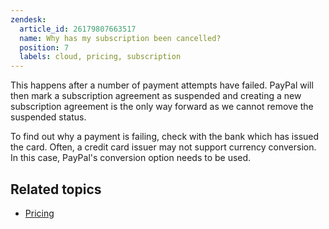 ```yaml
---
zendesk:
  article_id: 26179807663517
  name: Why has my subscription been cancelled?
  position: 7
  labels: cloud, pricing, subscription
---
```


This happens after a number of payment attempts have failed. PayPal will then mark a subscription agreement as suspended and creating a new subscription agreement is the only way forward as we cannot remove the suspended status.

To find out why a payment is failing, check with the bank which has issued the card. Often, a credit card issuer may not support currency conversion. In this case, PayPal's conversion option needs to be used.

## Related topics

- [Pricing](https://www.nabucasa.com/pricing/)